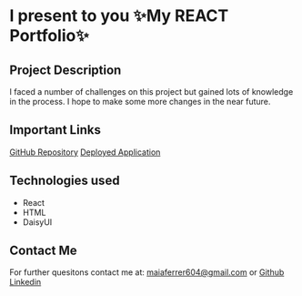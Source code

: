 # I present to you ✨My REACT Portfolio✨

## Project Description

I faced a number of challenges on this project but gained lots of knowledge in the process. I hope to make some more changes in the near future.

## Important Links

[GitHub Repository](https://github.com/maiaferrer/my-react-portfolio)
[Deployed Application](https://maiaferrer.github.io/my-react-portfolio/)

## Technologies used

- React
- HTML
- DaisyUI

## Contact Me

For further quesitons contact me at: maiaferrer604@gmail.com or
[Github](https://github.com/maiaferrer)
[Linkedin](https://www.linkedin.com/in/maia-f-2b7aa710a)
